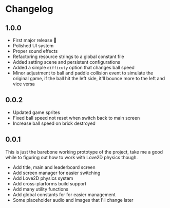 # Changelog

## 1.0.0

- First major release 🥳
- Polished UI system
- Proper sound effects
- Refactoring resource strings to a global constant file
- Added setting scene and persistent configurations
- Added a simple `difficuty` option that changes ball speed
- Minor adjustment to ball and paddle collision event to simulate the original game, if the ball hit the left side, it'll bounce more to the left and vice versa

## 0.0.2

- Updated game sprites
- Fixed ball speed not reset when switch back to main screen
- Increase ball speed on brick destroyed

## 0.0.1

This is just the barebone working prototype of the project, take me a good while to figuring out how to work with Love2D physics though.

- Add title, main and leaderboard screen
- Add screen manager for easier switching
- Add Love2D physics system
- Add cross-plarforms build support
- Add many utility functions
- Add global constants for for easier management
- Some placeholder audio and images that I'll change later
